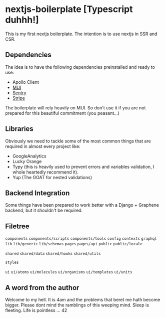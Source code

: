 # nextjs-boilerplate [Typescript duhhh!]

This is my first nextjs boilerplate. The intention is to use nextjs in SSR and CSR.

## Dependencies

The idea is to have the following dependencies preinstalled and ready to use:

- Apollo Client
- [MUI](https://mui.com)
- [Sentry](https://sentry.io)
- [Stripe](https://stripe.com)

The boilerplate will rely heavily on MUI. So don't use it if you are not prepared for this beautiful commitment (you peasant...)

## Libraries

Obviously we need to tackle some of the most common things that are required in almost every project like:

- GoogleAnalytics
- Lucky Orange
- Typy (this is heavily used to prevent errors and variables validation, I whole heartedly recommend it).
- Yup (The GOAT for nested validations)

## Backend Integration

Some things have been prepared to work better with a Django + Graphene backend, but it shouldn't be required.

## Filetree

`components`
`components/scripts`
`components/tools`
`config`
`contexts`
`graphql`
`lib`
`lib/generic`
`lib/schemas`
`pages`
`pages/api`
`public`
`public/locale`

`shared`
`shared/data`
`shared/hooks`
`shared/utils`

`styles`

`ui`
`ui/atoms`
`ui/molecules`
`ui/organisms`
`ui/templates`
`ui/units`

## A word from the author

Welcome to my hell. It is 4am and the problems that beret me hath become bigger. Please dont mind the ramblings of this weeping mind. Sleep is fleeting. Life is pointless ... 42
